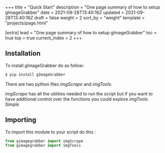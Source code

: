 +++
title = "Quick Start"
description = "One page summary of how to setup gImageGrabber"
date = 2021-09-28T13:40:16Z
updated = 2021-09-28T13:40:16Z
draft = false
weight = 2
sort_by = "weight"
template = "projects/page.html"

[extra]
lead = "One page summary of how to setup gImageGrabber"
toc = true
top = true
current_index = 2
+++

Installation
------------

To install gImageGrabber do as follow:

``` bash
$ pip install gImageGrabber
```

There are two python files *imgScrape* and *imgTools*.

*imgScrape* has all the utilities needed to run the script but if you
want to have additional control over the functions you could explore
*imgTools*. *Simple*

Importing
---------

To import this module to your script do this :

``` python
from gimagegrabber import imgScrape
from gimagegrabber import imgTools
```
